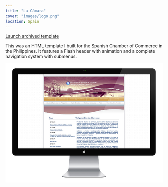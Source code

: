 ```yaml
---
title: "La Cámara"
cover: "images/logo.png"
location: Spain
---
```


<p class="work-links">
<a class="btn icon icon-external" href="http://work.joanmira.com/webs/lacamara" target="_blank">Launch archived template</a>
</p>

This was an HTML template I built for the Spanish Chamber of Commerce in the Philippines. It features a Flash header with animation and a complete navigation system with submenus.

![](./images/1.jpg)
